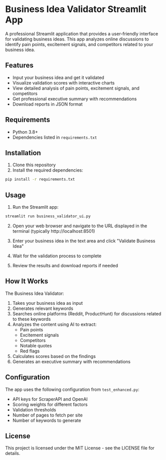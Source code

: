 # Business Idea Validator Streamlit App

A professional Streamlit application that provides a user-friendly interface for validating business ideas. This app analyzes online discussions to identify pain points, excitement signals, and competitors related to your business idea.

## Features

- Input your business idea and get it validated
- Visualize validation scores with interactive charts
- View detailed analysis of pain points, excitement signals, and competitors
- Get professional executive summary with recommendations
- Download reports in JSON format

## Requirements

- Python 3.8+
- Dependencies listed in `requirements.txt`

## Installation

1. Clone this repository
2. Install the required dependencies:

```bash
pip install -r requirements.txt
```

## Usage

1. Run the Streamlit app:

```bash
streamlit run business_validator_ui.py
```

2. Open your web browser and navigate to the URL displayed in the terminal (typically http://localhost:8501)

3. Enter your business idea in the text area and click "Validate Business Idea"

4. Wait for the validation process to complete

5. Review the results and download reports if needed

## How It Works

The Business Idea Validator:

1. Takes your business idea as input
2. Generates relevant keywords
3. Searches online platforms (Reddit, ProductHunt) for discussions related to these keywords
4. Analyzes the content using AI to extract:
   - Pain points
   - Excitement signals
   - Competitors
   - Notable quotes
   - Red flags
5. Calculates scores based on the findings
6. Generates an executive summary with recommendations

## Configuration

The app uses the following configuration from `test_enhanced.py`:

- API keys for ScraperAPI and OpenAI
- Scoring weights for different factors
- Validation thresholds
- Number of pages to fetch per site
- Number of keywords to generate

## License

This project is licensed under the MIT License - see the LICENSE file for details.
